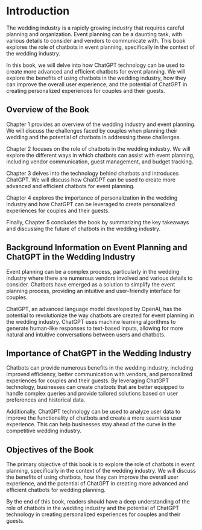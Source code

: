 Introduction
============

The wedding industry is a rapidly growing industry that requires careful planning and organization. Event planning can be a daunting task, with various details to consider and vendors to communicate with. This book explores the role of chatbots in event planning, specifically in the context of the wedding industry.

In this book, we will delve into how ChatGPT technology can be used to create more advanced and efficient chatbots for event planning. We will explore the benefits of using chatbots in the wedding industry, how they can improve the overall user experience, and the potential of ChatGPT in creating personalized experiences for couples and their guests.

Overview of the Book
--------------------

Chapter 1 provides an overview of the wedding industry and event planning. We will discuss the challenges faced by couples when planning their wedding and the potential of chatbots in addressing these challenges.

Chapter 2 focuses on the role of chatbots in the wedding industry. We will explore the different ways in which chatbots can assist with event planning, including vendor communication, guest management, and budget tracking.

Chapter 3 delves into the technology behind chatbots and introduces ChatGPT. We will discuss how ChatGPT can be used to create more advanced and efficient chatbots for event planning.

Chapter 4 explores the importance of personalization in the wedding industry and how ChatGPT can be leveraged to create personalized experiences for couples and their guests.

Finally, Chapter 5 concludes the book by summarizing the key takeaways and discussing the future of chatbots in the wedding industry.

Background Information on Event Planning and ChatGPT in the Wedding Industry
----------------------------------------------------------------------------

Event planning can be a complex process, particularly in the wedding industry where there are numerous vendors involved and various details to consider. Chatbots have emerged as a solution to simplify the event planning process, providing an intuitive and user-friendly interface for couples.

ChatGPT, an advanced language model developed by OpenAI, has the potential to revolutionize the way chatbots are created for event planning in the wedding industry. ChatGPT uses machine learning algorithms to generate human-like responses to text-based inputs, allowing for more natural and intuitive conversations between users and chatbots.

Importance of ChatGPT in the Wedding Industry
---------------------------------------------

Chatbots can provide numerous benefits in the wedding industry, including improved efficiency, better communication with vendors, and personalized experiences for couples and their guests. By leveraging ChatGPT technology, businesses can create chatbots that are better equipped to handle complex queries and provide tailored solutions based on user preferences and historical data.

Additionally, ChatGPT technology can be used to analyze user data to improve the functionality of chatbots and create a more seamless user experience. This can help businesses stay ahead of the curve in the competitive wedding industry.

Objectives of the Book
----------------------

The primary objective of this book is to explore the role of chatbots in event planning, specifically in the context of the wedding industry. We will discuss the benefits of using chatbots, how they can improve the overall user experience, and the potential of ChatGPT in creating more advanced and efficient chatbots for wedding planning.

By the end of this book, readers should have a deep understanding of the role of chatbots in the wedding industry and the potential of ChatGPT technology in creating personalized experiences for couples and their guests.
